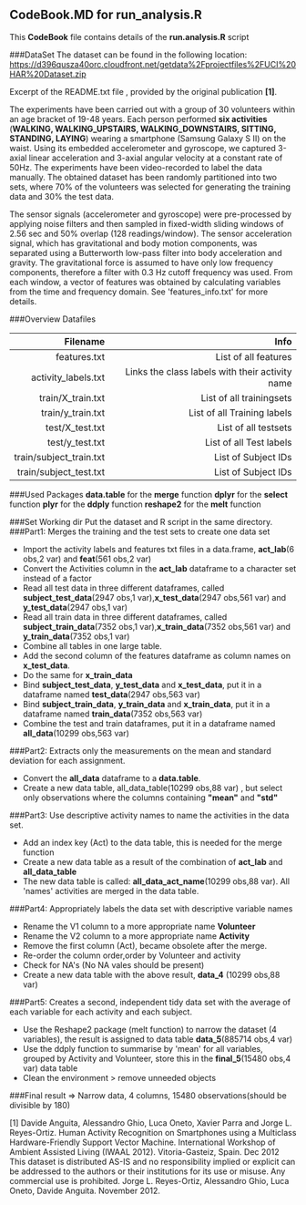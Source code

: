 ## CodeBook.MD for run_analysis.R
This **CodeBook** file contains details of the **run.analysis.R** script

###DataSet
The dataset can be found in the following location: https://d396qusza40orc.cloudfront.net/getdata%2Fprojectfiles%2FUCI%20HAR%20Dataset.zip

Excerpt of the README.txt file , provided by the original publication **[1]**.
 
The experiments have been carried out with a group of 30 volunteers within an age bracket of 19-48 years. 
Each person performed **six activities** (**WALKING, WALKING_UPSTAIRS, WALKING_DOWNSTAIRS, SITTING, STANDING, LAYING**) 
wearing a smartphone (Samsung Galaxy S II) on the waist. Using its embedded accelerometer and gyroscope, 
we captured 3-axial linear acceleration and 3-axial angular velocity at a constant rate of 50Hz. 
The experiments have been video-recorded to label the data manually. 
The obtained dataset has been randomly partitioned into two sets, where 70% of the volunteers 
was selected for generating the training data and 30% the test data. 

The sensor signals (accelerometer and gyroscope) were pre-processed by applying noise filters and then 
sampled in fixed-width sliding windows of 2.56 sec and 50% overlap (128 readings/window). 
The sensor acceleration signal, which has gravitational and body motion components, 
was separated using a Butterworth low-pass filter into body acceleration and gravity. 
The gravitational force is assumed to have only low frequency components, therefore a filter with 0.3 Hz cutoff frequency was used. 
From each window, a vector of features was obtained by calculating variables from the time and frequency domain. 
See 'features_info.txt' for more details. 


###Overview Datafiles 

|  Filename|  Info|
|-------------:|------------:|
|features.txt|List of all features|
|activity_labels.txt|Links the class labels with their activity name|
|train/X_train.txt|List of all trainingsets|
|train/y_train.txt|List of all Training labels|
|test/X_test.txt|List of all testsets|
|test/y_test.txt|List of all Test labels||
|train/subject_train.txt|List of Subject IDs|
|train/subject_test.txt|List of Subject IDs|

###Used Packages
**data.table** for the **merge** function
**dplyr** for the **select** function 
**plyr** for the **ddply** function
**reshape2** for the **melt** function

###Set Working dir
Put the dataset and R script in the same directory.
###Part1: Merges the training and the test sets to create one data set
* Import the activity labels and features txt files in a data.frame, **act_lab**(6 obs,2 var) and **feat**(561 obs,2 var)
* Convert the Activities column in the **act_lab** dataframe to a character set instead of a factor
* Read all test data in three different dataframes, called **subject_test_data**(2947 obs,1 var),**x_test_data**(2947 obs,561 var) and **y_test_data**(2947 obs,1 var)
* Read all train data in three different dataframes, called **subject_train_data**(7352 obs,1 var),**x_train_data**(7352 obs,561 var) and **y_train_data**(7352 obs,1 var)
* Combine all tables in one large table. 
* Add the second column of the features dataframe as column names on **x_test_data**.
* Do the same for **x_train_data**
* Bind **subject_test_data**, **y_test_data** and **x_test_data**, put it in a dataframe named **test_data**(2947 obs,563 var)
* Bind **subject_train_data**, **y_train_data** and **x_train_data**, put it in a dataframe named **train_data**(7352 obs,563 var)
* Combine the test and train dataframes, put it in a dataframe named **all_data**(10299 obs,563 var)

###Part2: Extracts only the measurements on the mean and standard deviation for each assignment.
* Convert the **all_data** dataframe to a **data.table**.
* Create a new data table, all_data_table(10299 obs,88 var) , but select only observations where the columns containing **"mean"** and **"std"**

###Part3: Use descriptive activity names to name the activities in the data set.
* Add an index key (Act) to the data table, this is needed for the merge function
* Create a new data table as a result of the combination of **act_lab** and **all_data_table**
* The new data table is called: **all_data_act_name**(10299 obs,88 var). All 'names' activities are merged in the data table.

###Part4: Appropriately labels the data set with descriptive variable names
* Rename the V1 column to a more appropriate name **Volunteer**
* Rename the V2 column to a more appropriate name **Activity**
* Remove the first column (Act), became obsolete after the merge.
* Re-order the column order,order by Volunteer and activity
* Check for NA's (No NA vales should be present)
* Create a new data table with the above result, **data_4** (10299 obs,88 var)

###Part5: Creates a second, independent tidy data set with the average of each variable for each activity and each subject.
* Use the Reshape2 package (melt function) to narrow the dataset (4 variables), the result is assigned to data table **data_5**(885714 obs,4 var)
* Use the ddply function to summarise by 'mean' for all variables, grouped by Activity and Volunteer, store this in the **final_5**(15480 obs,4 var) data table
* Clean the environment > remove unneeded objects

###Final result => Narrow data, 4 columns, 15480 observations(should be divisible by 180) 





[1] Davide Anguita, Alessandro Ghio, Luca Oneto, Xavier Parra and Jorge L. Reyes-Ortiz. 
Human Activity Recognition on Smartphones using a Multiclass Hardware-Friendly Support Vector Machine. 
International Workshop of Ambient Assisted Living (IWAAL 2012). Vitoria-Gasteiz, Spain. Dec 2012
This dataset is distributed AS-IS and no responsibility implied or explicit can be addressed to the authors 
or their institutions for its use or misuse. Any commercial use is prohibited.
Jorge L. Reyes-Ortiz, Alessandro Ghio, Luca Oneto, Davide Anguita. November 2012.

